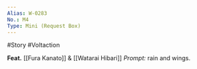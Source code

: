 ```yaml
---
Alias: W-0283
No.: M4
Type: Mini (Request Box)
---
```

#Story #Voltaction 

**Feat.** [[Fura Kanato]] & [[Watarai Hibari]]
*Prompt:* rain and wings.


